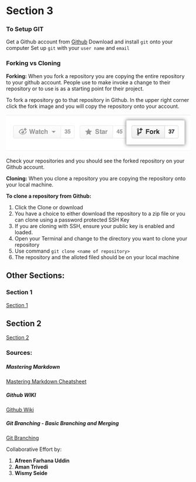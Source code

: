 # Section 3

### To Setup GIT
Get a Github account from [Github](Github.com)
Download and install `git` onto your computer
Set up `git` with your `user name` and `email`

### Forking vs Cloning  
**Forking:** When you fork a repository you are copying the entire repository to your github account.  People use to make invoke a change to their repository or to use is as a starting point for their project.

To fork a repository go to that repository in Github. In the upper right corner click the fork image and you will copy the repository onto your account.

![Fork](Fork.png "Fork Icon")

Check your repositories and you should see the forked repository on your Github account.

**Cloning:** When you clone a repository you are copying the repository onto your local machine. 

**To clone a repository from Github:**
1. Click the Clone or download
2. You have a choice to either download the repository to a zip file or you can clone using a password protected SSH Key
3. If you are cloning with SSH, ensure your public key is enabled and loaded.
4. Open your Terminal and change to the directory you want to clone your repository
5. Use command `git clone <name of repository>`
6. The repository and the alloted filed should be on your local machine

## Other Sections:
### Section 1
[Section 1](section1.md)

## Section 2
[Section 2](section2.md)

### Sources:
##### Mastering Markdown 
[Mastering Markdown Cheatsheet](https://github.com/adam-p/markdown-here/wiki/Markdown-Cheatsheet)

##### Github WIKI
[Github Wiki](https://help.github.com/en/github)

##### Git Branching - Basic Branching and Merging
[Git Branching](https://git-scm.com/book/en/v2/Git-Branching-Basic-Branching-and-Merging)


Collaborative Effort by:
1. **Afreen Farhana Uddin**
2. **Aman Trivedi**
3. **Wismy Seide**
